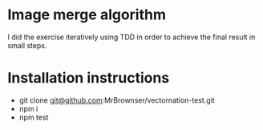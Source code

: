 # Image merge algorithm

I did the exercise iteratively using TDD in order to achieve the final result in small steps.

# Installation instructions

* git clone git@github.com:MrBrownser/vectornation-test.git
* npm i
* npm test


